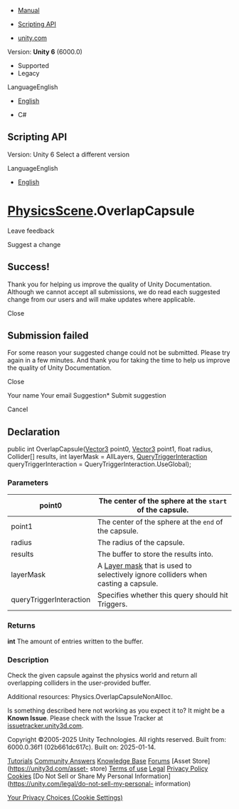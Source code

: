 [ ]()

  * [Manual](../Manual/index.html)
  * [Scripting API](../ScriptReference/index.html)

  * [unity.com](https://unity.com/)

Version: **Unity 6** (6000.0)

  * Supported
  * Legacy

LanguageEnglish

  * [English]()

  * C#

[ ](https://docs.unity3d.com)

## Scripting API

Version: Unity 6 Select a different version

LanguageEnglish

  * [English]()

#  [PhysicsScene](PhysicsScene.html).OverlapCapsule

Leave feedback

Suggest a change

## Success!

Thank you for helping us improve the quality of Unity Documentation. Although
we cannot accept all submissions, we do read each suggested change from our
users and will make updates where applicable.

Close

## Submission failed

For some reason your suggested change could not be submitted. Please <a>try
again</a> in a few minutes. And thank you for taking the time to help us
improve the quality of Unity Documentation.

Close

Your name Your email Suggestion* Submit suggestion

Cancel

[ ]()

## Declaration

public int OverlapCapsule([Vector3](Vector3.html) point0,
[Vector3](Vector3.html) point1, float radius, Collider[] results, int
layerMask = AllLayers, [QueryTriggerInteraction](QueryTriggerInteraction.html)
queryTriggerInteraction = QueryTriggerInteraction.UseGlobal);

### Parameters

point0 | The center of the sphere at the `start` of the capsule.  
---|---  
point1 | The center of the sphere at the `end` of the capsule.  
radius | The radius of the capsule.  
results | The buffer to store the results into.  
layerMask | A [Layer mask](../Manual/Layers.html) that is used to selectively ignore colliders when casting a capsule.  
queryTriggerInteraction | Specifies whether this query should hit Triggers.  
  
### Returns

**int** The amount of entries written to the buffer.

### Description

Check the given capsule against the physics world and return all overlapping
colliders in the user-provided buffer.

Additional resources: Physics.OverlapCapsuleNonAllloc.

Is something described here not working as you expect it to? It might be a
**Known Issue**. Please check with the Issue Tracker at
[issuetracker.unity3d.com](https://issuetracker.unity3d.com).

Copyright ©2005-2025 Unity Technologies. All rights reserved. Built from:
6000.0.36f1 (02b661dc617c). Built on: 2025-01-14.

[Tutorials](https://unity3d.com/learn) [Community
Answers](https://answers.unity3d.com) [Knowledge
Base](https://support.unity3d.com/hc/en-us)
[Forums](https://forum.unity3d.com) [Asset Store](https://unity3d.com/asset-
store) [Terms of use](https://docs.unity3d.com/Manual/TermsOfUse.html)
[Legal](https://unity.com/legal) [Privacy
Policy](https://unity.com/legal/privacy-policy)
[Cookies](https://unity.com/legal/cookie-policy) [Do Not Sell or Share My
Personal Information](https://unity.com/legal/do-not-sell-my-personal-
information)

[Your Privacy Choices (Cookie Settings)](javascript:void\(0\);)


